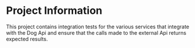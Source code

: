 # Project Information
This project contains integration tests for the various services that integrate with the Dog Api and ensure that the calls made to the external Api returns expected results.
